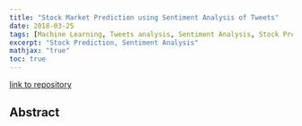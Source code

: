 ```yaml
---
title: "Stock Market Prediction using Sentiment Analysis of Tweets"
date: 2018-03-25
tags: [Machine Learning, Tweets analysis, Sentiment Analysis, Stock Prediction]
excerpt: "Stock Prediction, Sentiment Analysis" 
mathjax: "true"
toc: true
---
```


[link to repository](https://github.com/AchyuthaBharadwaj/SML_Project)

## Abstract
